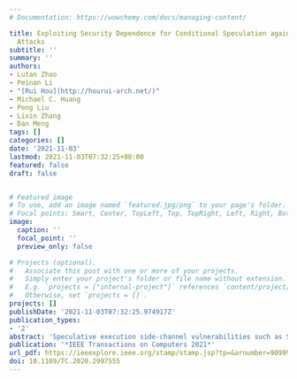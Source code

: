 ```yaml
---
# Documentation: https://wowchemy.com/docs/managing-content/

title: Exploiting Security Dependence for Conditional Speculation against Spectre
  Attacks
subtitle: ''
summary: ''
authors:
- Lutan Zhao
- Peinan Li
- "[Rui Hou](http://hourui-arch.net/)"
- Michael C. Huang
- Peng Liu
- Lixin Zhang
- Dan Meng
tags: []
categories: []
date: '2021-11-03'
lastmod: 2021-11-03T07:32:25+08:00
featured: false
draft: false


# Featured image
# To use, add an image named `featured.jpg/png` to your page's folder.
# Focal points: Smart, Center, TopLeft, Top, TopRight, Left, Right, BottomLeft, Bottom, BottomRight.
image:
  caption: ''
  focal_point: ''
  preview_only: false

# Projects (optional).
#   Associate this post with one or more of your projects.
#   Simply enter your project's folder or file name without extension.
#   E.g. `projects = ["internal-project"]` references `content/project/deep-learning/index.md`.
#   Otherwise, set `projects = []`.
projects: []
publishDate: '2021-11-03T07:32:25.974917Z'
publication_types:
- '2'
abstract: 'Speculative execution side-channel vulnerabilities such as Spectre reveal that conventional architecture designs lack security consideration. This paper proposes a software transparent defense mechanism, named as Conditional Speculation, against Spectre vulnerabilities found on traditional out-of-order microprocessors. It introduces the concept of security dependence to mark speculative memory instructions which could leak information with potential security risk. More specifically, security-dependent instructions are detected and marked with suspect speculation flags in the Issue Queue. All the instructions can be speculatively issued for execution in accordance with the classic out-of-order pipeline. For those instructions with suspect speculation flags, they are considered as safe instructions if their speculative execution will not refill new cache lines. Otherwise, they are considered as unsafe instructions and thus not allowed to execute speculatively. To reduce the performance impact from not executing unsafe instructions speculatively, we investigate two filtering mechanisms, Cache-hit based Hazard Filter and Trusted Page Buffer based Hazard Filter to filter out false security hazards. As for true security hazards, we fetch them from lower level caches or memory to a speculative buffer temporarily, and refill them after confirming that they are in correct execution path. The experimental results show that the hardware and performance overhead is minimal.'
publication: '*IEEE Transactions on Computers 2021*'
url_pdf: https://ieeexplore.ieee.org/stamp/stamp.jsp?tp=&arnumber=9099989
doi: 10.1109/TC.2020.2997555
---
```

